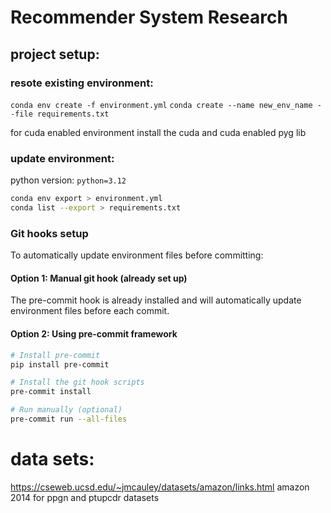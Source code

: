 # Recommender System Research

## project setup:

### resote existing environment:

`conda env create -f environment.yml`
`conda create --name new_env_name --file requirements.txt`

for cuda enabled environment install the cuda and cuda enabled pyg lib

### update environment:

python version: `python=3.12`

```bash
conda env export > environment.yml
conda list --export > requirements.txt
```

### Git hooks setup

To automatically update environment files before committing:

#### Option 1: Manual git hook (already set up)

The pre-commit hook is already installed and will automatically update environment files before each commit.

#### Option 2: Using pre-commit framework

```bash
# Install pre-commit
pip install pre-commit

# Install the git hook scripts
pre-commit install

# Run manually (optional)
pre-commit run --all-files
```
# data sets:
https://cseweb.ucsd.edu/~jmcauley/datasets/amazon/links.html amazon 2014 for ppgn and ptupcdr datasets